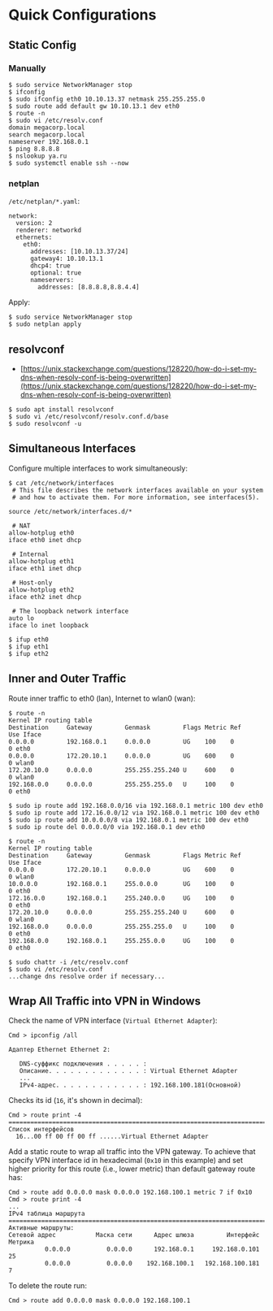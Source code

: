 # Quick Configurations




## Static Config



### Manually

```
$ sudo service NetworkManager stop
$ ifconfig 
$ sudo ifconfig eth0 10.10.13.37 netmask 255.255.255.0
$ sudo route add default gw 10.10.13.1 dev eth0
$ route -n
$ sudo vi /etc/resolv.conf
domain megacorp.local
search megacorp.local
nameserver 192.168.0.1
$ ping 8.8.8.8
$ nslookup ya.ru
$ sudo systemctl enable ssh --now
```



### netplan

`/etc/netplan/*.yaml`:

```
network:
  version: 2
  renderer: networkd
  ethernets:
    eth0:
      addresses: [10.10.13.37/24]
      gateway4: 10.10.13.1
      dhcp4: true
      optional: true
      nameservers:
        addresses: [8.8.8.8,8.8.4.4]
```

Apply:

```
$ sudo service NetworkManager stop
$ sudo netplan apply
```




## resolvconf

* [https://unix.stackexchange.com/questions/128220/how-do-i-set-my-dns-when-resolv-conf-is-being-overwritten](https://unix.stackexchange.com/questions/128220/how-do-i-set-my-dns-when-resolv-conf-is-being-overwritten)

```
$ sudo apt install resolvconf
$ sudo vi /etc/resolvconf/resolv.conf.d/base
$ sudo resolvconf -u
```




## Simultaneous Interfaces

Configure multiple interfaces to work simultaneously:

```
$ cat /etc/network/interfaces
 # This file describes the network interfaces available on your system
 # and how to activate them. For more information, see interfaces(5).

source /etc/network/interfaces.d/*

 # NAT
allow-hotplug eth0
iface eth0 inet dhcp

 # Internal
allow-hotplug eth1
iface eth1 inet dhcp

 # Host-only
allow-hotplug eth2
iface eth2 inet dhcp

 # The loopback network interface
auto lo
iface lo inet loopback
```

```
$ ifup eth0
$ ifup eth1
$ ifup eth2
```




## Inner and Outer Traffic

Route inner traffic to eth0 (lan), Internet to wlan0 (wan):

```
$ route -n
Kernel IP routing table
Destination     Gateway         Genmask         Flags Metric Ref    Use Iface
0.0.0.0         192.168.0.1     0.0.0.0         UG    100    0        0 eth0
0.0.0.0         172.20.10.1     0.0.0.0         UG    600    0        0 wlan0
172.20.10.0     0.0.0.0         255.255.255.240 U     600    0        0 wlan0
192.168.0.0     0.0.0.0         255.255.255.0   U     100    0        0 eth0

$ sudo ip route add 192.168.0.0/16 via 192.168.0.1 metric 100 dev eth0
$ sudo ip route add 172.16.0.0/12 via 192.168.0.1 metric 100 dev eth0
$ sudo ip route add 10.0.0.0/8 via 192.168.0.1 metric 100 dev eth0
$ sudo ip route del 0.0.0.0/0 via 192.168.0.1 dev eth0

$ route -n
Kernel IP routing table
Destination     Gateway         Genmask         Flags Metric Ref    Use Iface
0.0.0.0         172.20.10.1     0.0.0.0         UG    600    0        0 wlan0
10.0.0.0        192.168.0.1     255.0.0.0       UG    100    0        0 eth0
172.16.0.0      192.168.0.1     255.240.0.0     UG    100    0        0 eth0
172.20.10.0     0.0.0.0         255.255.255.240 U     600    0        0 wlan0
192.168.0.0     0.0.0.0         255.255.255.0   U     100    0        0 eth0
192.168.0.0     192.168.0.1     255.255.0.0     UG    100    0        0 eth0

$ sudo chattr -i /etc/resolv.conf
$ sudo vi /etc/resolv.conf
...change dns resolve order if necessary...
```




## Wrap All Traffic into VPN in Windows

Check the name of VPN interface (`Virtual Ethernet Adapter`):

```
Cmd > ipconfig /all

Адаптер Ethernet Ethernet 2:

   DNS-суффикс подключения . . . . . :
   Описание. . . . . . . . . . . . . : Virtual Ethernet Adapter
   ...
   IPv4-адрес. . . . . . . . . . . . : 192.168.100.181(Основной)
```

Checks its id (`16`, it's shown in decimal):

```
Cmd > route print -4
===========================================================================
Список интерфейсов
  16...00 ff 00 ff 00 ff ......Virtual Ethernet Adapter
```

Add a static route to wrap all traffic into the VPN gateway. To achieve that specify VPN interface id in hexadecimal (`0x10` in this example) and set higher priority for this route (i.e., lower metric) than default gateway route has:

```
Cmd > route add 0.0.0.0 mask 0.0.0.0 192.168.100.1 metric 7 if 0x10
Cmd > route print -4
...
IPv4 таблица маршрута
===========================================================================
Активные маршруты:
Сетевой адрес           Маска сети      Адрес шлюза         Интерфейс   Метрика
          0.0.0.0          0.0.0.0      192.168.0.1     192.168.0.101       25
          0.0.0.0          0.0.0.0    192.168.100.1   192.168.100.181        7
```

To delete the route run:

```
Cmd > route add 0.0.0.0 mask 0.0.0.0 192.168.100.1
```
